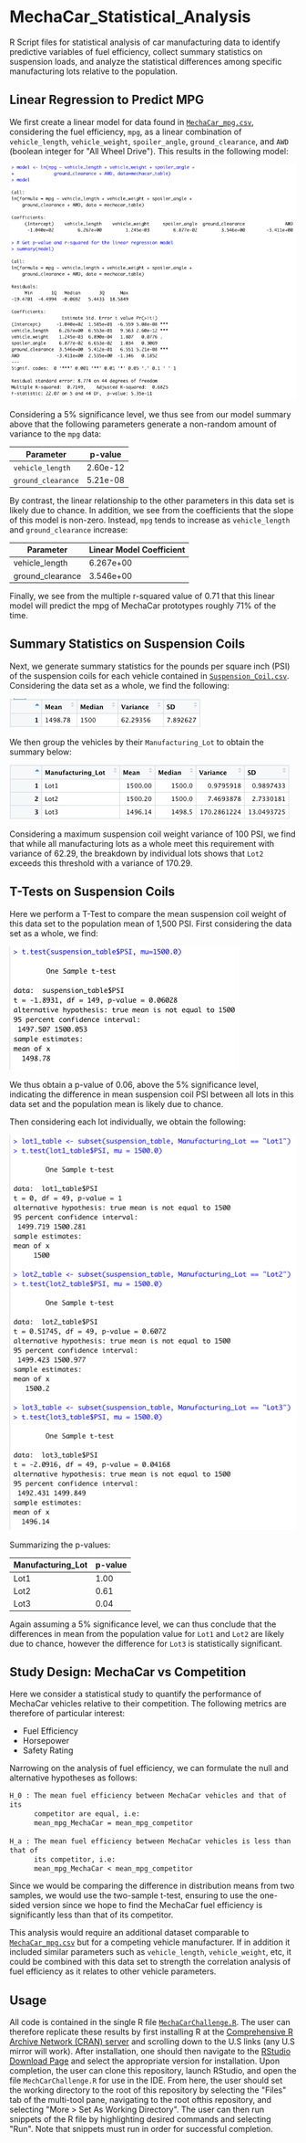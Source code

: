 # MechaCar_Statistical_Analysis
R Script files for statistical analysis of car manufacturing data to identify
predictive variables of fuel efficiency, collect summary statistics on
suspension loads, and analyze the statistical differences among specific
manufacturing lots relative to the population.
 
## Linear Regression to Predict MPG
We first create a linear model for data found in
[`MechaCar_mpg.csv`](Resources/MechaCar_mpg.csv), considering the fuel
efficiency, `mpg`, as a linear combination of `vehicle_length`,
`vehicle_weight`, `spoiler_angle`, `ground_clearance`, and `AWD` (boolean
integer for "All Wheel Drive"). This results in the following model:

![MPG Model](Images/mpg_model.png)

Considering a 5% significance level, we thus see from our model summary above
that the following parameters generate a non-random amount of variance to the
`mpg` data:

| Parameter          | p-value     |
| -----------        | ----------- |
| `vehicle_length`   | 2.60e-12    |
| `ground_clearance` | 5.21e-08    |

By contrast, the linear relationship to the other parameters in this data set
is likely due to chance. In addition, we see from the coefficients that the
slope of this model is non-zero. Instead, `mpg` tends to increase as
`vehicle_length` and `ground_clearance` increase:

| Parameter        | Linear Model Coefficient |
| -----------      | -----------              |
| vehicle_length   | 6.267e+00                |
| ground_clearance | 3.546e+00                |

Finally, we see from the multiple r-squared value of 0.71 that this linear
model will predict the mpg of MechaCar prototypes roughly 71% of the time.

## Summary Statistics on Suspension Coils
Next, we generate summary statistics for the pounds per square inch (PSI) of
the suspension coils for each vehicle contained in
[`Suspension_Coil.csv`](Resources/Suspension_Coil.csv). Considering the data
set as a whole, we find the following:

![Total Summary](Images/total_summary.png)

We then group the vehicles by their `Manufacturing_Lot` to obtain the summary
below:

![Lot Summary](Images/lot_summary.png)

Considering a maximum suspension coil weight variance of 100 PSI, we find that
while all manufacturing lots as a whole meet this requirement with variance of
62.29, the breakdown by individual lots shows that `Lot2` exceeds this
threshold with a variance of 170.29.

## T-Tests on Suspension Coils
Here we perform a T-Test to compare the mean suspension coil weight of this
data set to the population mean of 1,500 PSI. First considering the data set
as a whole, we find:

![All Lots T-Test](Images/all_lots_t_test.png)

We thus obtain a p-value of 0.06, above the 5% significance level, indicating
the difference in mean suspension coil PSI between all lots in this data set
and the population mean is likely due to chance.

Then considering each lot individually, we obtain the following:

![Individual Lots T-Test](Images/individual_lots_t_test.png)

Summarizing the p-values:

| Manufacturing_Lot | p-value     |
| -----------       | ----------- |
| Lot1              | 1.00        |
| Lot2              | 0.61        |
| Lot3              | 0.04        |

Again assuming a 5% significance level, we can thus conclude that the
differences in mean from the population value for `Lot1` and `Lot2` are
likely due to chance, however the difference for `Lot3` is statistically
significant.

## Study Design: MechaCar vs Competition
Here we consider a statistical study to quantify the performance of MechaCar
vehicles relative to their competition. The following metrics are therefore of
particular interest:

- Fuel Efficiency
- Horsepower
- Safety Rating

Narrowing on the analysis of fuel efficiency, we can formulate the null and
alternative hypotheses as follows:

```
H_0 : The mean fuel efficiency between MechaCar vehicles and that of its
      competitor are equal, i.e:
      mean_mpg_MechaCar = mean_mpg_competitor

H_a : The mean fuel efficiency between MechaCar vehicles is less than that of
      its competitor, i.e:
      mean_mpg_MechaCar < mean_mpg_competitor
```

Since we would be comparing the difference in distribution means from two
samples, we would use the two-sample t-test, ensuring to use the one-sided
version since we hope to find the MechaCar fuel efficiency is significantly
less than that of its competitor.

This analysis would require an additional dataset comparable to
[`MechaCar_mpg.csv`](Resources/MechaCar_mpg.csv) but for a competing vehicle
manufacturer. If in addition it included similar parameters such as
`vehicle_length`, `vehicle_weight`, etc, it could be combined with this data
set to strength the correlation analysis of fuel efficiency as it relates to
other vehicle parameters.

## Usage
All code is contained in the single R file
[`MechaCarChallenge.R`](MechaCarChallenge.R). The user can therefore replicate
these results by first installing R at the
[Comprehensive R Archive Network (CRAN) server](https://cran.r-project.org/mirrors.html)
and scrolling down to the U.S links (any U.S mirror will work). After
installation, one should then navigate to the
[RStudio Download Page](https://www.rstudio.com/products/rstudio/download/?utm_source=downloadrstudio&utm_medium=Site&utm_campaign=home-hero-cta#download)
and select the appropriate version for installation. Upon completion, the user
can clone this repository, launch RStudio, and open the file
`MechCarChallenge.R` for use in the IDE. From here, the user should set the
working directory to the root of this repository by selecting the "Files" tab
of the multi-tool pane, navigating to the root ofthis repository, and
selecting "More > Set As Working Directory". The user can then run snippets of
the R file by highlighting desired commands and selecting "Run". Note that
snippets must run in order for successful completion.